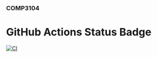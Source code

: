### COMP3104

# GitHub Actions Status Badge
[![CI](https://github.com/SokmontreyGBC/comp3104/actions/workflows/ci.yml/badge.svg)](https://github.com/SokmontreyGBC/comp3104/actions/workflows/ci.yml)